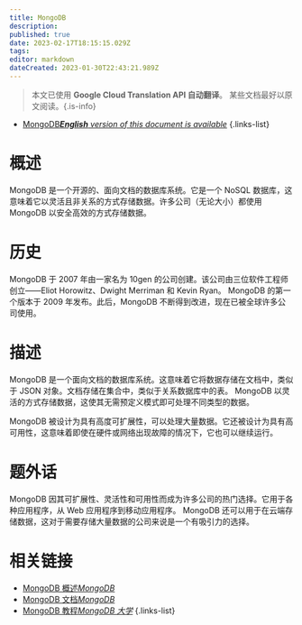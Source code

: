 ```yaml
---
title: MongoDB
description: 
published: true
date: 2023-02-17T18:15:15.029Z
tags: 
editor: markdown
dateCreated: 2023-01-30T22:43:21.989Z
---
```


> 本文已使用 **Google Cloud Translation API 自动翻译**。
某些文档最好以原文阅读。{.is-info}
- [MongoDB***English** version of this document is available*](/en/Knowledge-base/Dictionary/mongodb)
{.links-list}


# 概述
MongoDB 是一个开源的、面向文档的数据库系统。它是一个 NoSQL 数据库，这意味着它以灵活且非关系的方式存储数据。许多公司（无论大小）都使用 MongoDB 以安全高效的方式存储数据。

# 历史
MongoDB 于 2007 年由一家名为 10gen 的公司创建。该公司由三位软件工程师创立——Eliot Horowitz、Dwight Merriman 和 Kevin Ryan。 MongoDB 的第一个版本于 2009 年发布。此后，MongoDB 不断得到改进，现在已被全球许多公司使用。

# 描述
MongoDB 是一个面向文档的数据库系统。这意味着它将数据存储在文档中，类似于 JSON 对象。文档存储在集合中，类似于关系数据库中的表。 MongoDB 以灵活的方式存储数据，这使其无需预定义模式即可处理不同类型的数据。

MongoDB 被设计为具有高度可扩展性，可以处理大量数据。它还被设计为具有高可用性，这意味着即使在硬件或网络出现故障的情况下，它也可以继续运行。

# 题外话
MongoDB 因其可扩展性、灵活性和可用性而成为许多公司的热门选择。它用于各种应用程序，从 Web 应用程序到移动应用程序。 MongoDB 还可以用于在云端存储数据，这对于需要存储大量数据的公司来说是一个有吸引力的选择。

# 相关链接
- [MongoDB 概述*MongoDB*](https://www.mongodb.com/what-is-mongodb)
- [MongoDB 文档*MongoDB*](https://docs.mongodb.com/)
- [MongoDB 教程*MongoDB 大学*](https://university.mongodb.com/)
{.links-list}